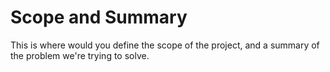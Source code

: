 <!-- Markdown Syntax can be found here: https://www.markdownguide.org/cheat-sheet/ -->
<!-- Git/GitHub Syntax can be found here: https://education.github.com/git-cheat-sheet-education.pdf-->
# Scope and Summary
This is where would you define the scope of the project, and a summary of the problem we're trying to solve.

